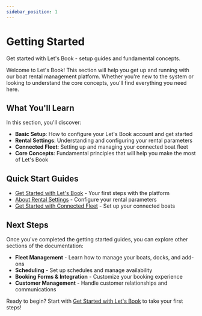 ```yaml
---
sidebar_position: 1
---
```


# Getting Started

Get started with Let's Book - setup guides and fundamental concepts.

Welcome to Let's Book! This section will help you get up and running with our boat rental management platform. Whether you're new to the system or looking to understand the core concepts, you'll find everything you need here.

## What You'll Learn

In this section, you'll discover:

- **Basic Setup**: How to configure your Let's Book account and get started
- **Rental Settings**: Understanding and configuring your rental parameters
- **Connected Fleet**: Setting up and managing your connected boat fleet
- **Core Concepts**: Fundamental principles that will help you make the most of Let's Book

## Quick Start Guides

- [Get Started with Let's Book](./get-started-lets-book.md) - Your first steps with the platform
- [About Rental Settings](./about-rental-settings.md) - Configure your rental parameters
- [Get Started with Connected Fleet](./get-started-with-connected-fleet.md) - Set up your connected boats

## Next Steps

Once you've completed the getting started guides, you can explore other sections of the documentation:

- **Fleet Management** - Learn how to manage your boats, docks, and add-ons
- **Scheduling** - Set up schedules and manage availability
- **Booking Forms & Integration** - Customize your booking experience
- **Customer Management** - Handle customer relationships and communications

Ready to begin? Start with [Get Started with Let's Book](./get-started-lets-book.md) to take your first steps!
